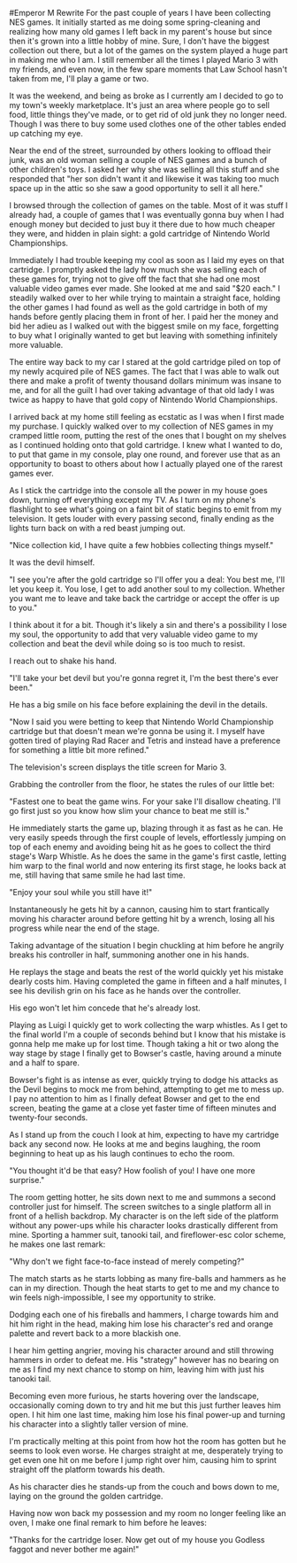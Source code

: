 #Emperor M Rewrite
For the past couple of years I have been collecting NES games. It initially started as me doing some spring-cleaning and realizing how many old games I left back in my parent's house but since then it's grown into a little hobby of mine. Sure, I don't have the biggest collection out there, but a lot of the games on the system played a huge part in making me who I am. I still remember all the times I played Mario 3 with my friends, and even now, in the few spare moments that Law School hasn't taken from me, I'll play a game or two.

It was the weekend, and being as broke as I currently am I decided to go to my town's weekly marketplace. It's just an area where people go to sell food, little things they've made, or to get rid of old junk they no longer need. Though I was there to buy some used clothes one of the other tables ended up catching my eye.

Near the end of the street, surrounded by others looking to offload their junk, was an old woman selling a couple of NES games and a bunch of other children's toys. I asked her why she was selling all this stuff and she responded that "her son didn't want it and likewise it was taking too much space up in the attic so she saw a good opportunity to sell it all here."

I browsed through the collection of games on the table. Most of it was stuff I already had, a couple of games that I was eventually gonna buy when I had enough money but decided to just buy it there due to how much cheaper they were, and hidden in plain sight: a gold cartridge of Nintendo World Championships.

Immediately I had trouble keeping my cool as soon as I laid my eyes on that cartridge. I promptly asked the lady how much she was selling each of these games for, trying not to give off the fact that she had one most valuable video games ever made. She looked at me and said "$20 each." I steadily walked over to her while trying to maintain a straight face, holding the other games I had found as well as the gold cartridge in both of my hands before gently placing them in front of her. I paid her the money and bid her adieu as I walked out with the biggest smile on my face, forgetting to buy what I originally wanted to get but leaving with something infinitely more valuable.

The entire way back to my car I stared at the gold cartridge piled on top of my newly acquired pile of NES games. The fact that I was able to walk out there and make a profit of twenty thousand dollars minimum was insane to me, and for all the guilt I had over taking advantage of that old lady I was twice as happy to have that gold copy of Nintendo World Championships.

I arrived back at my home still feeling as ecstatic as I was when I first made my purchase. I quickly walked over to my collection of NES games in my cramped little room, putting the rest of the ones that I bought on my shelves as I continued holding onto that gold cartridge. I knew what I wanted to do, to put that game in my console, play one round, and forever use that as an opportunity to boast to others about how I actually played one of the rarest games ever.

As I stick the cartridge into the console all the power in my house goes down, turning off everything except my TV. As I turn on my phone's flashlight to see what's going on a faint bit of static begins to emit from my television. It gets louder with every passing second, finally ending as the lights turn back on with a red beast jumping out.

"Nice collection kid, I have quite a few hobbies collecting things myself."

It was the devil himself.

"I see you're after the gold cartridge so I'll offer you a deal: You best me, I'll let you keep it. You lose, I get to add another soul to my collection. Whether you want me to leave and take back the cartridge or accept the offer is up to you."

I think about it for a bit. Though it's likely a sin and there's a possibility I lose my soul, the opportunity to add that very valuable video game to my collection and beat the devil while doing so is too much to resist.

I reach out to shake his hand.

"I'll take your bet devil but you're gonna regret it, I'm the best there's ever been."

He has a big smile on his face before explaining the devil in the details.

"Now I said you were betting to keep that Nintendo World Championship cartridge but that doesn't mean we're gonna be using it. I myself have gotten tired of playing Rad Racer and Tetris and instead have a preference for something a little bit more refined."

The television's screen displays the title screen for Mario 3.

Grabbing the controller from the floor, he states the rules of our little bet:

"Fastest one to beat the game wins. For your sake I'll disallow cheating. I'll go first just so you know how slim your chance to beat me still is."

He immediately starts the game up, blazing through it as fast as he can. He very easily speeds through the first couple of levels, effortlessly jumping on top of each enemy and avoiding being hit as he goes to collect the third stage's Warp Whistle. As he does the same in the game's first castle, letting him warp to the final world and now entering its first stage, he looks back at me, still having that same smile he had last time.

"Enjoy your soul while you still have it!"

Instantaneously he gets hit by a cannon, causing him to start frantically moving his character around before getting hit by a wrench, losing all his progress while near the end of the stage.

Taking advantage of the situation I begin chuckling at him before he angrily breaks his controller in half, summoning another one in his hands.

He replays the stage and beats the rest of the world quickly yet his mistake dearly costs him. Having completed the game in fifteen and a half minutes, I see his devilish grin on his face as he hands over the controller.

His ego won't let him concede that he's already lost.

Playing as Luigi I quickly get to work collecting the warp whistles. As I get to the final world I'm a couple of seconds behind but I know that his mistake is gonna help me make up for lost time. Though taking a hit or two along the way stage by stage I finally get to Bowser's castle, having around a minute and a half to spare.

Bowser's fight is as intense as ever, quickly trying to dodge his attacks as the Devil begins to mock me from behind, attempting to get me to mess up. I pay no attention to him as I finally defeat Bowser and get to the end screen, beating the game at a close yet faster time of fifteen minutes and twenty-four seconds.

As I stand up from the couch I look at him, expecting to have my cartridge back any second now. He looks at me and begins laughing, the room beginning to heat up as his laugh continues to echo the room.

"You thought it'd be that easy? How foolish of you! I have one more surprise."

The room getting hotter, he sits down next to me and summons a second controller just for himself. The screen switches to a single platform all in front of a hellish backdrop. My character is on the left side of the platform without any power-ups while his character looks drastically different from mine. Sporting a hammer suit, tanooki tail, and fireflower-esc color scheme, he makes one last remark:

"Why don't we fight face-to-face instead of merely competing?"

The match starts as he starts lobbing as many fire-balls and hammers as he can in my direction. Though the heat starts to get to me and my chance to win feels nigh-impossible, I see my opportunity to strike.

Dodging each one of his fireballs and hammers, I charge towards him and hit him right in the head, making him lose his character's red and orange palette and revert back to a more blackish one.

I hear him getting angrier, moving his character around and still throwing hammers in order to defeat me. His "strategy" however has no bearing on me as I find my next chance to stomp on him, leaving him with just his tanooki tail.

Becoming even more furious, he starts hovering over the landscape, occasionally coming down to try and hit me but this just further leaves him open. I hit him one last time, making him lose his final power-up and turning his character into a slightly taller version of mine.

I'm practically melting at this point from how hot the room has gotten but he seems to look even worse. He charges straight at me, desperately trying to get even one hit on me before I jump right over him, causing him to sprint straight off the platform towards his death.

As his character dies he stands-up from the couch and bows down to me, laying on the ground the golden cartridge.

Having now won back my possession and my room no longer feeling like an oven, I make one final remark to him before he leaves:

"Thanks for the cartridge loser. Now get out of my house you Godless faggot and never bother me again!"
